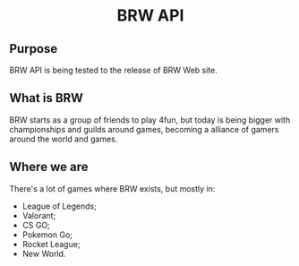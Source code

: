 <div align="center">

# BRW API

</div>

## Purpose

BRW API is being tested to the release of BRW Web site.

## What is BRW

BRW starts as a group of friends to play 4fun, but today is being bigger with championships and guilds around games, becoming a alliance of gamers around the world and games.

## Where we are

There's a lot of games where BRW exists, but mostly in:

- League of Legends;
- Valorant;
- CS GO;
- Pokemon Go;
- Rocket League;
- New World.
